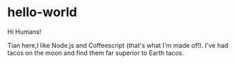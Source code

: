 # hello-world

Hi Humans!

Tian here,I like Node.js and Coffeescript (that's what I'm made of!).
I've had tacos on the moon and find them far superior to Earth tacos.
